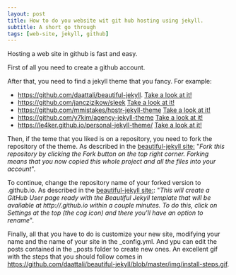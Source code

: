 ```yaml
---
layout: post
title: How to do you website wit git hub hosting using jekyll.
subtitle: A short go through
tags: [web-site, jekyll, github]
---
```


Hosting  a web site in github is fast and easy. 

First of all you need to create a github account.

After that, you need to find a jekyll theme that you fancy. For example:
- https://github.com/daattali/beautiful-jekyll. [Take a look at it!](https://deanattali.com/beautiful-jekyll/)
- https://github.com/janczizikow/sleek [Take a look at it!](https://janczizikow.github.io/sleek/)
- https://github.com/mmistakes/hpstr-jekyll-theme [Take a look at it!](https://mmistakes.github.io/hpstr-jekyll-theme/)
- https://github.com/y7kim/agency-jekyll-theme [Take a look at it!](https://startbootstrap.com/template-overviews/agency/)
- https://le4ker.github.io/personal-jekyll-theme/ [Take a look at it!](https://le4ker.github.io/personal-jekyll-theme/)

Then, if the teme that you liked is on a repository, you need to fork the repository of the theme. As described in the [beautiful-jekyll site:](https://github.com/daattali/beautiful-jekyll) "*Fork this repository by clicking the Fork button on the top right corner. Forking means that you now copied this whole project and all the files into your account*". 

To continue, change the repository name of your forked version to <yourusername>.github.io. As described in the [beautiful-jekyll site:](https://github.com/daattali/beautiful-jekyll): "*This will create a GitHub User page ready with the Beautiful Jekyll template that will be available at http://<yourusername>.github.io within a couple minutes. To do this, click on Settings at the top (the cog icon) and there you'll have an option to rename*".

Finally, all that you have to do is customize your new site, modifying your name and the name of your site in the \_config.yml. And ypu can edit the posts contained in the \_posts folder to create new ones. An excellent gif with the steps that you should follow comes in https://github.com/daattali/beautiful-jekyll/blob/master/img/install-steps.gif.


